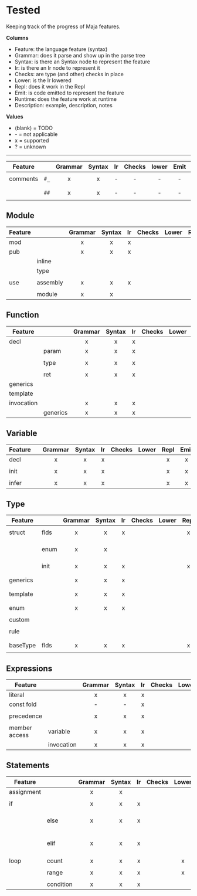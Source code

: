 # Tested

Keeping track of the progress of Maja features.

**Columns**

- Feature: the language feature (syntax)
- Grammar: does it parse and show up in the parse tree
- Syntax: is there an Syntax node to represent the feature
- Ir: is there an Ir node to represent it
- Checks: are type (and other) checks in place
- Lower: is the Ir lowered
- Repl: does it work in the Repl
- Emit: is code emitted to represent the feature
- Runtime: does the feature work at runtime
- Description: example, description, notes

**Values**

- (blank) = TODO
- \- = not applicable
- x = supported
- ? = unknown

---

|Feature      |   |Grammar|Syntax|Ir|Checks|lower|Emit|Runtime|Description|
|-------------|--------------|:-:|:-:|:-:|:-:|:-:|:-:|---|---------------|
| comments    | `#_` | x | x | - | - | - | - | - | `#_ regular comment`  |
|             | `##` | x | x | - | - | - | - | - | `## comment warning`  |

## Module

|Feature      |   |Grammar|Syntax|Ir|Checks|Lower|Repl|Emit|Runtime|Description|
|-------------|-----|:-:|:-:|:-:|:-:|:-:|:-:|:-:|---|---------------|
| mod    |          | x | x | x |   |   |   | x |   | `mod myModule`  |
| pub    |          | x | x | x |   |   |   | x |   | `pub mySymbol`  |
|        | inline   |   |   |   |   |   |   | x |   | `pub myFn(): U8`  |
|        | type     |   |   |   |   |   |   | x |   | `pub myType`  |
| use    | assembly | x | x | x |   |   |   |   |   | `use assembly.class`  |
|        | module   | x | x |   |   |   |   |   |   | `use module`  |

## Function

|Feature      |   |Grammar|Syntax|Ir|Checks|Lower|Repl|Emit|Runtime|Description|
|-------------|-----|:-:|:-:|:-:|:-:|:-:|:-:|:-:|---|---------------|
| decl       |       | x | x | x |   |   | x | x |   | `fn: ()`  |
|            | param | x | x | x |   |   | x | x |   | `fn: (p: U8)`  |
|            | type  | x | x | x |   |   |   | x |   | `fn: <T>(p: T)`  |
|            | ret   | x | x | x |   |   | x | x |   | `fn: (): U8`  |
| generics   |       |   |   |   |   |   |   |   |   | `fn: <T>()`  |
| template   |       |   |   |   |   |   |   |   |   | `fn: <#T>()`  |
| invocation |       | x | x | x |   |   | x |   |   | `fn()`  |
|         | generics | x | x | x |   |   |   | x |   | `fn<T>()`  |

## Variable

|Feature      |   |Grammar|Syntax|Ir|Checks|Lower|Repl|Emit|Runtime|Description|
|-------------|-----|:-:|:-:|:-:|:-:|:-:|:-:|:-:|---|---------------|
| decl       |   | x | x | x |   |   | x | x |   | `var: U8`  |
| init       |   | x | x | x |   |   | x | x |   | `var: U8 = 42`  |
| infer      |   | x | x | x |   |   | x | x |   | `var := 42`  |

## Type

|Feature      |   |Grammar|Syntax|Ir|Checks|Lower|Repl|Emit|Runtime|Description|
|-------------|-----|:-:|:-:|:-:|:-:|:-:|:-:|:-:|---|---------------|
| struct      | flds | x | x | x |   |   | x | x |   | `MyType -> fld: U8`  |
|             | enum | x | x |   |   |   |   |   |   | `MyType -> fld: U8 -> Opt1, Opt2`  |
|             | init | x | x | x |   |   | x | x |   | `MyType -> fld = 42`  |
| generics    |      | x | x | x |   |   |   |   |   | `MyType<T> -> fld: T`  |
| template    |      | x | x | x |   |   |   |   |   | `MyType<#T> -> fld: T`  |
| enum        |      | x | x | x |   |   |   | x |   | `MyType -> opt1, opt2`  |
| custom      |      |   |   |   |   |   |   |   |   | `MyType: U8`  |
| rule        |      |   |   |   |   |   |   |   |   | `MyType -> #fld1 > 0`  |
| baseType    | flds | x | x | x |   |   | x | x |   | `MyType : BaseType`  |

## Expressions

|Feature      |   |Grammar|Syntax|Ir|Checks|Lower|Repl|Emit|Runtime|Description|
|-------------|-----|:-:|:-:|:-:|:-:|:-:|:-:|:-:|---|---------------|
| literal     |   | x | x | x |   |   | x | x |   | `42`, `'hello'` |
| const fold  |   | - | - | x |   |   | x |   |   | `42 + 101` |
| precedence  |   | x | x | x |   |   | x |   |   | `(42 + 101) / 2` |
| member access | variable | x | x | x |   |   | x | x |   | `y.fld` |
|             | invocation | x | x | x |   |   | x | x |   | `fn().fld` |

## Statements

|Feature      |   |Grammar|Syntax|Ir|Checks|Lower|Repl|Emit|Runtime|Description|
|-------------|-----|:-:|:-:|:-:|:-:|:-:|:-:|:-:|---|---------------|
| assignment |      | x | x |   |   |   | x | x |   | `x = 42`  |
| if      |      | x | x | x |   |   | x | x |   | `if <condition>`  |
|         | else | x | x | x |   |   | x | x |   | `if <condition> else`  |
|         | elif | x | x | x |   |   | x | x |   | `if <condition> elif <condition>`  |
| loop   | count | x | x | x |   | x | x | x |   | `loop 42` |
|        | range | x | x | x |   | x | x | x |   | `loop [0..42]` |
|    | condition | x | x | x |   |   | x | x |   | `loop x < 42` |
